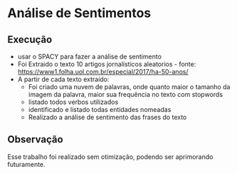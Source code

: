 # Análise de Sentimentos

## Execução
- usar o SPACY para fazer a análise de sentimento
- Foi Extraido o texto 10 artigos jornalísticos aleatorios - fonte: https://www1.folha.uol.com.br/especial/2017/ha-50-anos/
- A partir de cada texto extraído:
    * Foi criado uma nuvem de palavras, onde quanto maior o tamanho da imagem da palavra, maior sua frequência no texto com stopwords
    * listado todos verbos utilizados
    * identificado e listado todas entidades nomeadas
    * Realizado a análise de sentimento das frases do texto

## Observação
Esse trabalho foi realizado sem otimização, podendo ser aprimorando futuramente.
